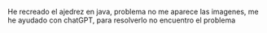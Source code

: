 He recreado el ajedrez en java, problema no me aparece las imagenes, me he ayudado con chatGPT, para resolverlo no encuentro el problema
